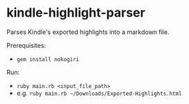 # kindle-highlight-parser
Parses Kindle's exported highlights into a markdown file.

Prerequisites:
- `gem install nokogiri`

Run:
- `ruby main.rb <input_file_path>`
- e.g. `ruby main.rb ~/Downloads/Exported-Highlights.html`
